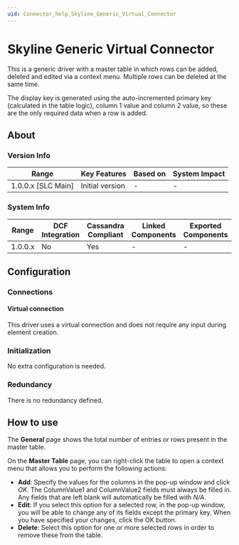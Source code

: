 ```yaml
---
uid: Connector_help_Skyline_Generic_Virtual_Connector
---
```


# Skyline Generic Virtual Connector

This is a generic driver with a master table in which rows can be added, deleted and edited via a context menu. Multiple rows can be deleted at the same time.

The display key is generated using the auto-incremented primary key (calculated in the table logic), column 1 value and column 2 value, so these are the only required data when a row is added.

## About

### Version Info

| **Range**            | **Key Features** | **Based on** | **System Impact** |
|----------------------|------------------|--------------|-------------------|
| 1.0.0.x \[SLC Main\] | Initial version  | \-           | \-                |

### System Info

| **Range** | **DCF Integration** | **Cassandra Compliant** | **Linked Components** | **Exported Components** |
|-----------|---------------------|-------------------------|-----------------------|-------------------------|
| 1.0.0.x   | No                  | Yes                     | \-                    | \-                      |

## Configuration

### Connections

#### Virtual connection

This driver uses a virtual connection and does not require any input during element creation.

### Initialization

No extra configuration is needed.

### Redundancy

There is no redundancy defined.

## How to use

The **General** page shows the total number of entries or rows present in the master table.

On the **Master Table** page, you can right-click the table to open a context menu that allows you to perform the following actions:

- **Add**: Specify the values for the columns in the pop-up window and click *OK*. The ColumnValue1 and ColumnValue2 fields must always be filled in. Any fields that are left blank will automatically be filled with *N/A*.
- **Edit**: If you select this option for a selected row, in the pop-up window, you will be able to change any of its fields except the primary key. When you have specified your changes, click the OK button.
- **Delete**: Select this option for one or more selected rows in order to remove these from the table.
